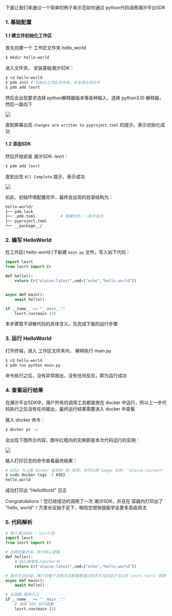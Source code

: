 下面让我们来通过一个简单的例子来示范如何通过 python代码调用潮汐平台SDK

### 1. 基础配置

#### 1.1 建立并初始化工作区

首先创建一个 工作区文件夹 hello_world

```bash
$ mkdir hello-world
```

进入文件夹， 安装基础潮汐SDK：

```bash
$ cd hello-world
$ pdm init # 初始化工作区文件夹，会生成必须文件
$ pdm add levrt
```

然后会出现要求选择 python解释器版本等各种输入，选择 python3.10 解释器，然后一路向下

![](https://levimg.s3.cn-northwest-1.amazonaws.com.cn/x/5637a062-817e-4cd2-9c5e-274bb5e18d07.png)

直到屏幕出现 `changes are written to pyproject.toml` 的提示，表示初始化成功

#### 1.2 添加SDK

然后开始安装 潮汐SDK- levrt：

```bash
$ pdm add levrt
```

直到出现 `All Complete` 提示，表示成功

![](https://levimg.s3.cn-northwest-1.amazonaws.com.cn/x/94e35827-a699-4ba6-bad0-4a3fb3cffcd0.JPEG)

如此，初始环境配置完毕，最终会出现的目录结构为：

```bash
hello-world/
├── pdm.lock
├── .pdm.toml			# 隐藏文件，一般不显示
├── pyproject.toml
└── __package__/
```

### 

### 2. 编写 HelloWorld

在工作区( hello-world )下新建 `main.py` 文件，写入如下代码：

```python
import levrt
from levrt import Cr

def hello():
    return Cr("alpine:latest",cmd=["echo","hello,world"])


async def main():
    await hello()

if __name__ == "__main__":
    levrt.run(main ())
```

本步骤暂不讲解代码的具体含义，先完成下面的运行步骤

### 3. 运行 HelloWorld

打开终端，进入 工作区文件夹内， 解释执行 main.py

```bash
$ cd hello-world
$ pdm run python main.py
```


命令执行之后，没有异常报出，没有任何反应，即为运行成功

### 4. 查看运行结果

在潮汐平台SDK中，用户所有的调用工具都是放在 docker 中运行，所以上一步代码执行之后没有任何输出，最终运行结果需要进入 docker 中查看

输入 docker 命令：

```bash
$ docker ps -a
```

会出现下图所示内容，图中红框内的实例即是本次代码运行的实例：

![](https://levimg.s3.cn-northwest-1.amazonaws.com.cn/x/6297a828-112b-4399-85e5-40aef7656e8c.JPEG)

输入打印日志的命令查看最终结果：

```bash
# 6d52 为上图 docker 实例的 ID 简写，也可以用 image 名称: "alpine:lastest"
$ sudo docker logs -f 6d52 
hello,world
```

成功打印出 "HelloWorld" 日志

Congratulations！您已经成功的调用了一次 潮汐SDK，并且在 容器内打印出了 "hello, world"！万里长征始于足下，相信您很快就能学会更多高级用法



### 5. 代码解析

```python
# 导入潮汐SDK - levrt包
import levrt
from levrt import Cr

# 主要功能方法，执行核心逻辑
def hello():
    # 执行结果写入docker中
    return Cr("alpine:latest",cmd=["echo","hello,world"])

# 异步方法封装，用户的每个功能方法都需要通过异步方法封装才可以供 levrt.run() 调用
async def main():
    await hello()

# 主函数,程序入口
if __name__ == "__main__":
	# 调用 SDK 执行函数
    levrt.run(main ())
```
